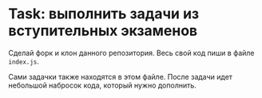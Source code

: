 # Task: выполнить задачи из вступительных экзаменов

Сделай форк и клон данного репозитория. Весь свой код пиши в файле `index.js`.

Сами задачки также находятся в этом файле. После задачи идет небольшой набросок кода, который нужно дополнить.
